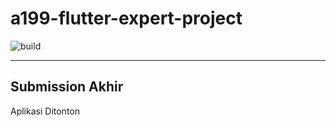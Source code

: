 # a199-flutter-expert-project

![build](https://badgen.net/badge/build/Codemagic/red?icon=github)

---

## Submission Akhir

Aplikasi Ditonton 


